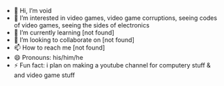 - 👋 Hi, I’m void
- 👀 I’m interested in video games, video game corruptions, seeing codes of video games, seeing the sides of electronics
- 🌱 I’m currently learning [not found]
- 💞️ I’m looking to collaborate on [not found]
- 📫 How to reach me [not found]
- 😄 Pronouns: his/him/he
- ⚡ Fun fact: i plan on making a youtube channel for computery stuff & and video game stuff

<!---
V0IDISCOMING/V0IDISCOMING is a ✨ special ✨ repository because its `README.md` (this file) appears on your GitHub profile.
You can click the Preview link to take a look at your changes.
--->
